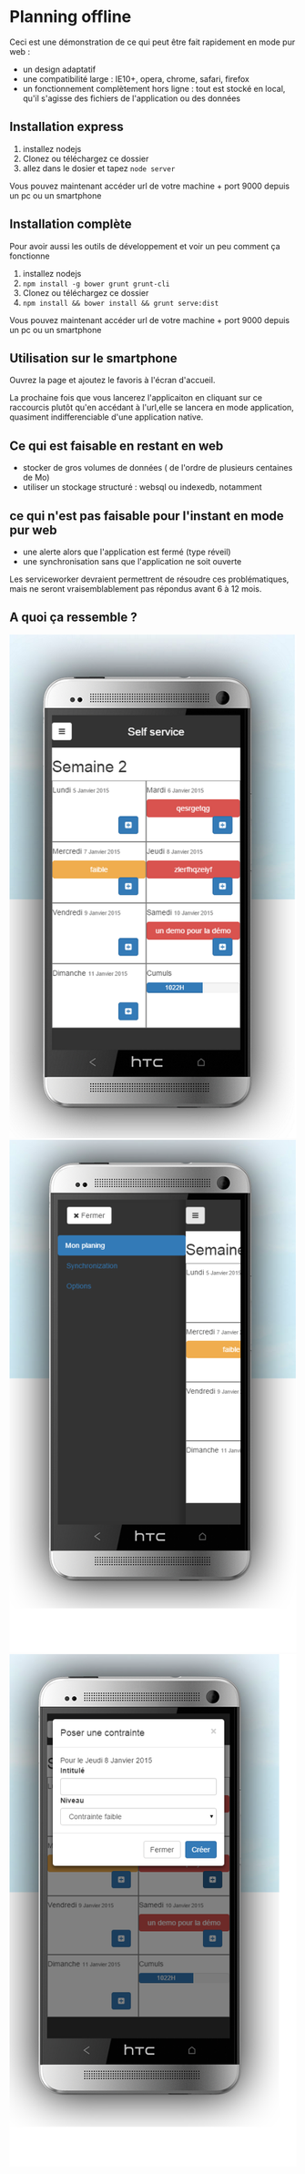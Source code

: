 # Planning offline
Ceci est une démonstration  de ce qui peut être fait rapidement en mode pur web : 

 * un design adaptatif 
 * une compatibilité large : IE10+, opera, chrome, safari, firefox
 * un fonctionnement complètement hors ligne : tout est stocké en local, qu'il s'agisse des fichiers de l'application ou des données
 
## Installation express

 1. installez nodejs
 3.  Clonez ou téléchargez ce dossier
 4. allez dans le dosier et tapez `node server`

 Vous pouvez maintenant accéder url de votre machine + port 9000 depuis un pc ou un smartphone
## Installation complète
Pour avoir aussi les outils de développement et voir un peu comment ça fonctionne
  
 1. installez nodejs
 2. `npm install -g bower grunt grunt-cli`
 3.  Clonez ou téléchargez ce dossier
 4. `npm install && bower install && grunt serve:dist`

 Vous pouvez maintenant accéder url de votre machine + port 9000 depuis un pc ou un smartphone
 
 
## Utilisation sur le smartphone
Ouvrez la page et ajoutez le favoris à l'écran d'accueil. 

La prochaine fois que vous lancerez l'applicaiton en cliquant sur ce raccourcis plutôt qu'en accédant à l'url,elle se lancera en mode application, quasiment indifferenciable d'une application native.

## Ce qui est faisable en restant en web
* stocker de gros volumes de données ( de l'ordre de plusieurs centaines de Mo)
* utiliser un stockage structuré : websql ou indexedb, notamment

## ce qui n'est pas faisable pour l'instant en mode pur web
* une alerte alors que l'application est fermé (type réveil)
* une synchronisation sans que l'application ne soit ouverte

Les serviceworker devraient permettrent de résoudre ces problématiques, mais ne seront vraisemblablement pas répondus avant 6 à 12 mois.

## A quoi ça ressemble ? 
![capture 1](https://github.com/fbeauchamp/planning-offline/raw/master/doc/screenshot1.png)
![capture 2](https://github.com/fbeauchamp/planning-offline/raw/master/doc/screenshot2.png)
![capture 3](https://github.com/fbeauchamp/planning-offline/raw/master/doc/screenshot3.png)
